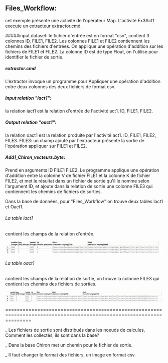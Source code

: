 
## Files_Workflow: 
cet exemple présente une activité de l'opérateur Map. L'activité Ex3Act1 execute un extracteur extractor.cmd. 

#####input.dataset:
le fichier d'entrée est en format "csv", contient 3 colonnes ID, FILE1, FILE2. 
Les colonnes FILE1 et FILE2 contiennent les chemins des fichiers d'entrées. On applique une opération d'addition sur les fichiers de FILE1 et FILE2. 
La colonne ID est de type Float, on l'utilise pour identifier le fichier de sortie.

##### extractor.cmd 
L'extractor invoque un programme pour Appliquer une opération d'addition entre deux colonnes des deux fichiers de format csv.


##### Input relation "iact1":
la relation iact1 est la relation d'entrée de l'activité act1. ID, FILE1, FILE2.


##### Output relation "oact1":
la relation oact1 est la relation produite par l'activité act1. ID, FILE1, FILE2, FILE3.
FILE3: un champ ajouté par l'extracteur présente la sortie de l'opération appliquer sur FILE1 et FILE2. 


##### Add1_Chiron_vecteurs.byte: 
Prend en arguments ID FILE1 FILE2. Le programme applique une opération d'addition entre la colonne V de fichier FILE1 et la colonne K de fichier FILE2, et met le résultat dans un fichier de sortie qu'il le nomme selon l'argument ID,
et ajoute dans la relation de sortie une colonne FILE3 qui contiennent les chemins de fichiers de sorties.




Dans la base de données, pour "Files_Workflow" on trouve deux tables Iact1 et Oact1.


###### La table iact1
contient les champs de la relation d'entrée.
  

![alt tag](https://github.com/rahyou/Stage/blob/master/Spoc_Workflows/Files_Workflow/Files_Spoc_I.png)


###### La table oact1 
contient les champs de la relation de sortie, on trouve la colonne FILE3 qui contient les chemins des fichiers de sorties.


![alt tag](https://github.com/rahyou/Stage/blob/master/Spoc_Workflows/Files_Workflow/Files_Spoc_O.png)















=====================================================================================================================

_ Les fichiers de sortie sont distribués dans les noeuds de calcules, Comment les collectés, ils sont dans la base?

_ Dans la base Chiron met un chemin pour le fichier de sortie. 

_ Il faut changer le format des fichiers, un image en format csv.


